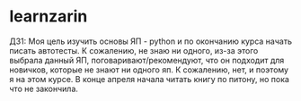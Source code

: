 # learnzarin
ДЗ1:
Моя цель изучить основы ЯП - python и по окончанию курса начать писать автотесты.
К сожалению, не знаю ни одного, из-за этого выбрала данный ЯП, поговаривают/рекомендуют, что он подходит для новичков, которые не знают ни одного яп.
К сожалению, нет, и поэтому я на этом курсе. В конце апреля начала читать книгу по питону, но пока что не закончила.
